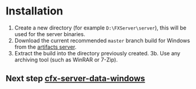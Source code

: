 # Installation

1. Create a new directory (for example `D:\FXServer\server`), this will be used for the server binaries.
2. Download the current recommended `master` branch build for Windows from the [artifacts server](https://runtime.fivem.net/artifacts/fivem/build_server_windows/master/).
3. Extract the build into the directory previously created.
3b. Use any archiving tool (such as WinRAR or 7-Zip).


## Next step [cfx-server-data-windows](https://github.com/Mowayyy/cfx-server-data)
